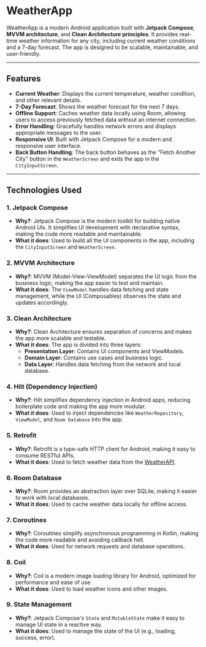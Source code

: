 # WeatherApp

WeatherApp is a modern Android application built with **Jetpack Compose**, **MVVM architecture**, and **Clean Architecture principles**. It provides
real-time weather information for any city, including current weather conditions and a 7-day forecast. The app is designed to be scalable,
maintainable, and user-friendly.

---

## Features

- **Current Weather**: Displays the current temperature, weather condition, and other relevant details.
- **7-Day Forecast**: Shows the weather forecast for the next 7 days.
- **Offline Support**: Caches weather data locally using Room, allowing users to access previously fetched data without an internet connection.
- **Error Handling**: Gracefully handles network errors and displays appropriate messages to the user.
- **Responsive UI**: Built with Jetpack Compose for a modern and responsive user interface.
- **Back Button Handling**: The back button behaves as the "Fetch Another City" button in the `WeatherScreen` and exits the app in the
  `CityInputScreen`.

---

## Technologies Used

### 1. **Jetpack Compose**

- **Why?**: Jetpack Compose is the modern toolkit for building native Android UIs. It simplifies UI development with declarative syntax, making the
  code more readable and maintainable.
- **What it does**: Used to build all the UI components in the app, including the `CityInputScreen` and `WeatherScreen`.

### 2. **MVVM Architecture**

- **Why?**: MVVM (Model-View-ViewModel) separates the UI logic from the business logic, making the app easier to test and maintain.
- **What it does**: The `ViewModel` handles data fetching and state management, while the UI (Composables) observes the state and updates accordingly.

### 3. **Clean Architecture**

- **Why?**: Clean Architecture ensures separation of concerns and makes the app more scalable and testable.
- **What it does**: The app is divided into three layers:
    - **Presentation Layer**: Contains UI components and ViewModels.
    - **Domain Layer**: Contains use cases and business logic.
    - **Data Layer**: Handles data fetching from the network and local database.

### 4. **Hilt (Dependency Injection)**

- **Why?**: Hilt simplifies dependency injection in Android apps, reducing boilerplate code and making the app more modular.
- **What it does**: Used to inject dependencies like `WeatherRepository`, `ViewModel`, and `Room Database` into the app.

### 5. **Retrofit**

- **Why?**: Retrofit is a type-safe HTTP client for Android, making it easy to consume RESTful APIs.
- **What it does**: Used to fetch weather data from the [WeatherAPI](https://www.weatherapi.com/).

### 6. **Room Database**

- **Why?**: Room provides an abstraction layer over SQLite, making it easier to work with local databases.
- **What it does**: Used to cache weather data locally for offline access.

### 7. **Coroutines**

- **Why?**: Coroutines simplify asynchronous programming in Kotlin, making the code more readable and avoiding callback hell.
- **What it does**: Used for network requests and database operations.

### 8. **Coil**

- **Why?**: Coil is a modern image loading library for Android, optimized for performance and ease of use.
- **What it does**: Used to load weather icons and other images.

### 9. **State Management**

- **Why?**: Jetpack Compose's `State` and `MutableState` make it easy to manage UI state in a reactive way.
- **What it does**: Used to manage the state of the UI (e.g., loading, success, error).
